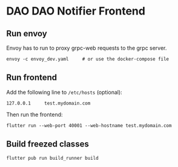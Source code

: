 # DAO DAO Notifier Frontend


## Run envoy
Envoy has to run to proxy grpc-web requests to the grpc server. 
```
envoy -c envoy_dev.yaml     # or use the docker-compose file
```

## Run frontend
Add the following line to `/etc/hosts` (optional):
```
127.0.0.1     test.mydomain.com
```

Then run the frontend:
```
flutter run --web-port 40001 --web-hostname test.mydomain.com
```

## Build freezed classes

```bash
flutter pub run build_runner build
```

